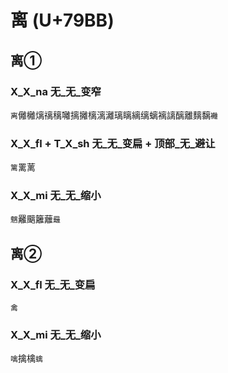 # 离 (U+79BB)

## 离①

### X_X_na 无_无_变窄
`离`㒧㰚㷰䄜䅻囄摛攡樆漓灕璃瞝縭缡螭褵謧醨離麶黐`䙰`

### X_X_fl + T_X_sh 无_无_变扁 + 顶部_无_避让
`篱`䍠蓠

### X_X_mi 无_无_缩小
`魑`䍦䬜籬蘺`㒿`

## 离②

### X_X_fl 无_无_变扁
`禽`

### X_X_mi 无_无_缩小
`噙`擒檎`蠄`
